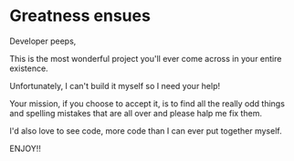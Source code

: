 # Greatness ensues

Developer peeps,

This is the most wonderful project you'll ever come across in your entire existence.

Unfortunately, I can't build it myself so I need your help!

Your mission, if you choose to accept it, is to find all the really odd things and spelling mistakes that are all over and please halp me fix them.

I'd also love to see code, more code than I can ever put together myself.
 
ENJOY!!
